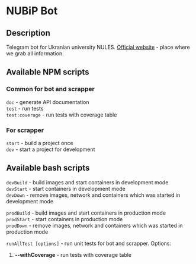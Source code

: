 # NUBiP Bot

## Description

Telegram bot for Ukranian university NULES. [Official website](https://nubip.edu.ua) - place where we grab all information.

## Available NPM scripts

### Common for bot and scrapper

`doc` - generate API documentation <br>
`test` - run tests <br>
`test:coverage` - run tests with coverage table <br>

### For scrapper

`start` - build a project once <br>
`dev` - start a project for development <br>

## Available bash scripts

`devBuild` - build images and start containers in development mode <br>
`devStart` - start containers in development mode <br>
`devDown` - remove images, network and containers which was started in development mode <br>

`prodBuild` - build images and start containers in production mode <br>
`prodStart` - start containers in production mode <br>
`prodDown` - remove images, network and containers which was started in production mode <br>

`runAllTest [options]` - run unit tests for bot and scrapper. Options:

1. **--withCoverage** - run tests with coverage table
